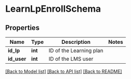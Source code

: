 # LearnLpEnrollSchema

## Properties
Name | Type | Description | Notes
------------ | ------------- | ------------- | -------------
**id_lp** | **int** | ID of the Learning plan | 
**id_user** | **int** | ID of the LMS user | 

[[Back to Model list]](../README.md#documentation-for-models) [[Back to API list]](../README.md#documentation-for-api-endpoints) [[Back to README]](../README.md)


